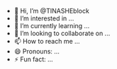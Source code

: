 - 👋 Hi, I’m @TINASHEblock
- 👀 I’m interested in ...
- 🌱 I’m currently learning ...
- 💞️ I’m looking to collaborate on ...
- 📫 How to reach me ...
- 😄 Pronouns: ...
- ⚡ Fun fact: ...

<!---
TINASHEblock/TINASHEblock is a ✨ special ✨ repository because its `README.md` (this file) appears on your GitHub profile.
You can click the Preview link to take a look at your changes.
--->
